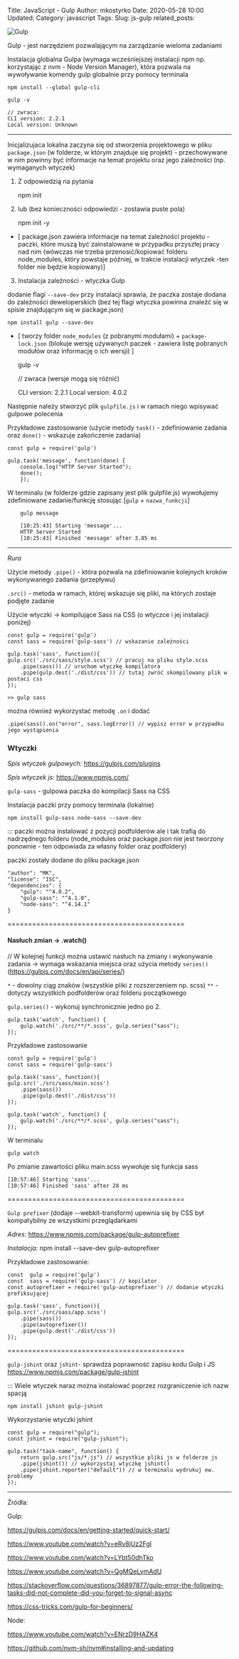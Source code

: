 Title: JavaScript - Gulp
Author: mkostyrko
Date: 2020-05-28 10:00
Updated:
Category: javascript
Tags: 
Slug: js-gulp
related_posts: 

![Gulp](https://www.ratioweb.pl/sites/ratioweb.pl/files/styles/blog_teaser/public/gulp_01.png?itok=KSoDI6Li)

Gulp - jest narzędziem pozwalającym na zarządzanie wieloma zadaniami

Instalacja globalna Gulpa (wymaga wcześniejszej instalacji npm np. korzystając z nvm - Node Version Manager), która pozwala na wywoływanie komendy gulp globalnie przy pomocy terminala

    npm install --global gulp-cli

    gulp -v

    // zwraca:
    CLI version: 2.2.1
    Local version: Unknown

---

Inicjalizujaca lokalna zaczyna się od stworzenia projektowego w pliku `package.json` (w folderze, w którym znajduje się projekt) - przechowywane w nim powinny być informacje na temat projektu oraz jego zależności (np. wymaganych wtyczek)

1) Z odpowiedzią na pytania

    npm init

2) lub (bez konieczności odpowiedzi - zostawia puste pola)

    npm init -y

* [ package.json zawiera informacje na temat zależności projektu - paczki, które muszą być zainstalowane w przypadku przyszłej pracy nad nim (wówczas nie trzeba przenosić/kopiować folderu node_modules, który powstaje później, w trakcie instalacji wtyczek -ten folder nie będzie kopiowany)]

3) Instalacja zależności - wtyczka Gulp 

dodanie flagi `--save-dev` przy instalacji sprawia, że paczka zostaje dodana do zależności deweloperskich (bez tej flagi wtyczka powinna znaleźć się w spisie znajdującym się w package.json)

    npm install gulp --save-dev

* [ tworzy folder `node_modules` (z pobranymi modułami) + `package-lock.json` (blokuje wersję używanych paczek - zawiera listę pobranych modułów oraz informację o ich wersji) ]

    gulp -v

    // zwraca (wersje mogą się różnić)

    CLI version: 2.2.1
    Local version: 4.0.2

Następnie należy stworzyć plik `gulpfile.js` i w ramach niego wpisywać gulpowe polecenia

Przykładowe zastosowanie (użycie metody `task()` - zdefiniowanie zadania oraz `done()` - wskazuje zakończenie zadania)

    const gulp = require('gulp')

    gulp.task('message', function(done) {
        console.log("HTTP Server Started");
        done();
        });

W terminalu (w folderze gdzie zapisany jest plik gulpfile.js) wywołujemy zdefiniowane zadanie/funkcję stosując [`gulp` + `nazwa_funkcji`]

        gulp message 

        [10:25:43] Starting 'message'...
        HTTP Server Started
        [10:25:43] Finished 'message' after 3.85 ms

---

*Rura*

Użycie metody `.pipe()` - która pozwala na zdefiniowanie kolejnych kroków wykonywanego zadania (przepływu)

`.src()` - metoda w ramach, której wskazuje się pliki, na których zostaje podjęte zadanie

Użycie wtyczki -> kompilujące Sass na CSS (o wtyczce i jej instalacji poniżej)

    const gulp = require('gulp')
    const sass = require('gulp-sass') // wskazanie zależności

    gulp.task('sass', function(){
    gulp.src('./src/sass/style.scss') // pracuj na pliku style.scss
        .pipe(sass()) // uruchom wtyczkę kompilatora
        .pipe(gulp.dest('./dist/css')) // tutaj zwróć skompilowany plik w postaci css
    });

    >> gulp sass

można również wykorzystać metodę `.on` i dodać

    .pipe(sass().on("error", sass.logError)) // wypisz error w przypadku jego wystąpienia

### Wtyczki

*Spis wtyczek gulpowych:* https://gulpjs.com/plugins

*Spis wtyczek js:* https://www.npmjs.com/

`gulp-sass` - gulpowa paczka do kompilacji Sass na CSS

Instalacja paczki przy pomocy terminala (lokalnie)

    npm install gulp-sass node-sass --save-dev

::: paczki można instalować z pozycji podfolderów ale i tak trafią do nadrzędnego folderu (node_modules oraz package.json nie jest tworzony ponownie - ten odpowiada za własny folder oraz podfoldery)

paczki zostały dodane do pliku package.json

    "author": "MK",
    "license": "ISC",
    "dependencies": {
        "gulp": "^4.0.2",
        "gulp-sass": "^4.1.0",
        "node-sass": "^4.14.1"
    }

===========================================

#### Nasłuch zmian -> .watch()

// W kolejnej funkcji można ustawić nasłuch na zmiany i wykonywanie zadania
-> wymaga wskazania miejsca oraz użycia metody `series()` (https://gulpjs.com/docs/en/api/series/)

`*` - dowolny ciąg znaków (wszystkie pliki z rozszerzeniem np. scss)
`**` - dotyczy wszystkich podfolderów oraz folderu początkowego

`gulp.series()` - wykonuj synchronicznie jedno po 2.

    gulp.task('watch', function() {
        gulp.watch('./src/**/*.scss', gulp.series("sass");
    });

Przykładowe zastosowanie

    const gulp = require('gulp')
    const sass = require('gulp-sass') 

    gulp.task('sass', function(){
    gulp.src('./src/sass/main.scss') 
        .pipe(sass()) 
        .pipe(gulp.dest('./dist/css'))  
    });

    gulp.task('watch', function() {
        gulp.watch('./src/**/*.scss', gulp.series("sass");
    });

W terminalu 

    gulp watch

Po zmianie zawartości pliku main.scss wywołuje się funkcja sass

    [10:57:46] Starting 'sass'...
    [10:57:46] Finished 'sass' after 28 ms

===========================================

`Gulp prefixer` (dodaje --webkit-transform)
upewnia się by CSS był kompatybilny ze wszystkimi przeglądarkami

*Adres:* https://www.npmjs.com/package/gulp-autoprefixer

*Instalacja:* npm install --save-dev gulp-autoprefixer

Przykładowe zastosowanie:

    const  gulp = require('gulp')
    const  sass = require('gulp-sass') // kopilator
    const autoprefixer = require('gulp-autoprefixer') // dodanie wtyczki prefiksującej

    gulp.task('sass', function(){
    gulp.src('./src/sass/app.scss')
        .pipe(sass())
        .pipe(autoprefixer())
        .pipe(gulp.dest('./dist/css'))
    });

===========================================

`gulp-jshint` oraz `jshint`- sprawdza poprawność zapisu kodu Gulp i JS
https://www.npmjs.com/package/gulp-jshint

::: Wiele wtyczek naraz można instalować poprzez rozgraniczenie ich nazw spacją

    npm install jshint gulp-jshint

Wykorzystanie wtyczki jshint

    const gulp = require("gulp");
    const jshint = require("gulp-jshint");

    gulp.task("task-name", function() {
        return gulp.src("js/*.js") // wszystkie pliki js w folderze js
        .pipe(jshint()) // wykorzystaj wtyczkę jshint()
        .pipe(jshint.reporter("default")) // w terminalu wydrukuj ew. problemy
    });

---

Źródła:

Gulp:

https://gulpjs.com/docs/en/getting-started/quick-start/

https://www.youtube.com/watch?v=eRv8jUz2FgI

https://www.youtube.com/watch?v=LYbt50dhTko

https://www.youtube.com/watch?v=QgMQeLymAdU

https://stackoverflow.com/questions/36897877/gulp-error-the-following-tasks-did-not-complete-did-you-forget-to-signal-async

https://css-tricks.com/gulp-for-beginners/

Node:

https://www.youtube.com/watch?v=ENrzD9HAZK4

https://github.com/nvm-sh/nvm#installing-and-updating
